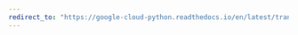```yaml
---
redirect_to: "https://google-cloud-python.readthedocs.io/en/latest/translate/changelog.html"
---
```

